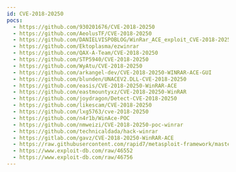 ```yaml
---
id: CVE-2018-20250
pocs:
  - https://github.com/930201676/CVE-2018-20250
  - https://github.com/AeolusTF/CVE-2018-20250
  - https://github.com/DANIELVISPOBLOG/WinRar_ACE_exploit_CVE-2018-20250
  - https://github.com/Ektoplasma/ezwinrar
  - https://github.com/QAX-A-Team/CVE-2018-20250
  - https://github.com/STP5940/CVE-2018-20250
  - https://github.com/WyAtu/CVE-2018-20250
  - https://github.com/arkangel-dev/CVE-2018-20250-WINRAR-ACE-GUI
  - https://github.com/blunden/UNACEV2.DLL-CVE-2018-20250
  - https://github.com/easis/CVE-2018-20250-WinRAR-ACE
  - https://github.com/eastmountyxz/CVE-2018-20250-WinRAR
  - https://github.com/joydragon/Detect-CVE-2018-20250
  - https://github.com/likescam/CVE-2018-20250
  - https://github.com/lxg5763/cve-2018-20250
  - https://github.com/n4r1b/WinAce-POC
  - https://github.com/nmweizi/CVE-2018-20250-poc-winrar
  - https://github.com/technicaldada/hack-winrar
  - https://gitlab.com/gavz/CVE-2018-20250-WinRAR-ACE
  - https://raw.githubusercontent.com/rapid7/metasploit-framework/master/modules/exploits/windows/fileformat/winrar_ace.rb
  - https://www.exploit-db.com/raw/46552
  - https://www.exploit-db.com/raw/46756
---
```

